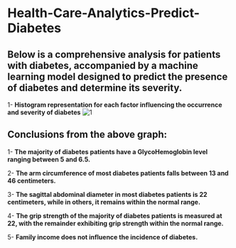 # Health-Care-Analytics-Predict-Diabetes

## Below is a comprehensive analysis for patients with diabetes, accompanied by a machine learning model designed to predict the presence of diabetes and determine its severity.

1- **Histogram representation for each factor influencing the occurrence and severity of diabetes**
![1](https://github.com/itsahmedmohamedamin/Health-Care-Analytics-Predict-Diabetes/assets/50253297/311d9534-4afd-44cd-b9c8-690db4cca146)

## Conclusions from the above graph:
1- **The majority of diabetes patients have a GlycoHemoglobin level ranging between 5 and 6.5.**

2- **The arm circumference of most diabetes patients falls between 13 and 46 centimeters.**

3- **The sagittal abdominal diameter in most diabetes patients is 22 centimeters, while in others, it remains within the normal range.**

4- **The grip strength of the majority of diabetes patients is measured at 22, with the remainder exhibiting grip strength within the normal range.**

5- **Family income does not influence the incidence of diabetes.**
